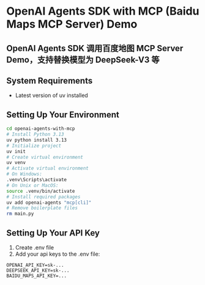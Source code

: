 # OpenAI Agents SDK with MCP (Baidu Maps MCP Server) Demo
## OpenAI Agents SDK 调用百度地图 MCP Server Demo，支持替换模型为 DeepSeek-V3 等

## System Requirements
- Latest version of uv installed

## Setting Up Your Environment
```bash
cd openai-agents-with-mcp
# Install Python 3.13
uv python install 3.13
# Initialize project
uv init
# Create virtual environment
uv venv
# Activate virtual environment
# On Windows:
.venv\Scripts\activate
# On Unix or MacOS:
source .venv/bin/activate
# Install required packages
uv add openai-agents "mcp[cli]"
# Remove boilerplate files
rm main.py
```
## Setting Up Your API Key
1. Create .env file
2. Add your api keys to the .env file:
```
OPENAI_API_KEY=sk-...
DEEPSEEK_API_KEY=sk-...
BAIDU_MAPS_API_KEY=...
```
